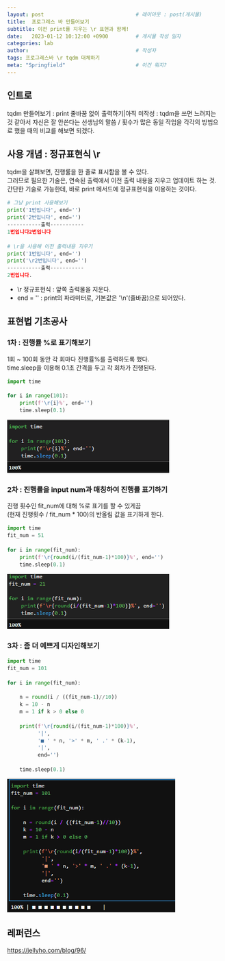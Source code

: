 ```yaml
---
layout: post                              # 레이아웃 : post(게시물)
title:  프로그레스 바 만들어보기
subtitle: 이전 print를 지우는 \r 표현과 함께!
date:   2023-01-12 10:12:00 +0900         # 게시물 작성 일자
categories: lab
author:                                   # 작성자
tags: 프로그레스바 \r tqdm 대체하기
meta: "Springfield"                       # 이건 뭐지?
---
```

<!--postNo: 20230112_001-->


## 인트로
tqdm 만들어보기 : print 줄바꿈 없이 출력하기|아직 미작성 : tqdm을 쓰면 느려지는 것 같아서 자신은 잘 안쓴다는 선생님의 말씀 / 횟수가 많은 동일 작업을 각각의 방법으로 했을 때의 비교를 해보면 되겠다.


## 사용 개념 : 정규표현식 \r
tqdm을 살펴보면, 진행률을 한 줄로 표시함을 볼 수 있다.  
그러므로 필요한 기술은, 연속된 출력에서 이전 출력 내용을 지우고 업데이트 하는 것.  
간단한 기술로 가능한데, 바로 print 메서드에 정규표현식을 이용하는 것이다.  

```python
# 그냥 print 사용해보기
print('1번입니다', end='')
print('2번입니다', end='')
-----------출력-----------
1번입니다2번입니다

# \r을 사용해 이전 출력내용 지우기
print('1번입니다', end='')
print('\r2번입니다', end='')
-----------출력-----------
2번입니다.

```
* \r 정규표현식 : 앞쪽 출력물을 지운다.  
* end = '' : print의 파라미터로, 기본값은 '\n'(줄바꿈)으로 되어있다.  

## 표현법 기초공사  

### 1차 : 진행률 %로 표기해보기  
1회 ~ 100회 동안 각 회마다 진행률%를 출력하도록 했다.  
time.sleep을 이용해 0.1초 간격을 두고 각 회차가 진행된다.  
```python
import time

for i in range(101):
    print(f'\r{i}%', end='')
    time.sleep(0.1)
```
![](/assets/images/20230112_001_002.gif)


### 2차 : 진행률을 input num과 매칭하여 진행률 표기하기  
진행 횟수인 fit_num에 대해 %로 표기를 할 수 있게끔  
(현재 진행횟수 / fit_num * 100)의 반올림 값을 표기하게 한다.  
```python
import time
fit_num = 51

for i in range(fit_num):
    print(f'\r{round(i/(fit_num-1)*100)}%', end='')
    time.sleep(0.1)
```
![](/assets/images/20230112_001_003.gif)


### 3차 : 좀 더 예쁘게 디자인해보기
```python
import time
fit_num = 101

for i in range(fit_num):
    
    n = round(i / ((fit_num-1)//10))
    k = 10 - n
    m = 1 if k > 0 else 0
    
    print(f'\r{round(i/(fit_num-1)*100)}%',
          '|',
          '■ ' * n, '>' * m, ' .' * (k-1),
          '|',
          end='')
    
    time.sleep(0.1)
```
![](/assets/images/20230112_001_001.gif)



## 레퍼런스  
https://jellyho.com/blog/96/
